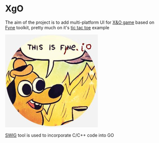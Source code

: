 # XgO

The aim of the project is to add multi-platform UI for [X&O game](https://github.com/ratamahata/xo)
based on [Fyne](http://fyne.io) toolkit, pretty much on it's [tic tac toe](https://github.com/fyne-io/examples/tree/develop/tictactoe) example

![image alt >](img/itsfyne.jpg)


[SWIG](https://www.swig.org/Doc3.0/Go.html) tool is used to incorporate C/C++ code into GO





